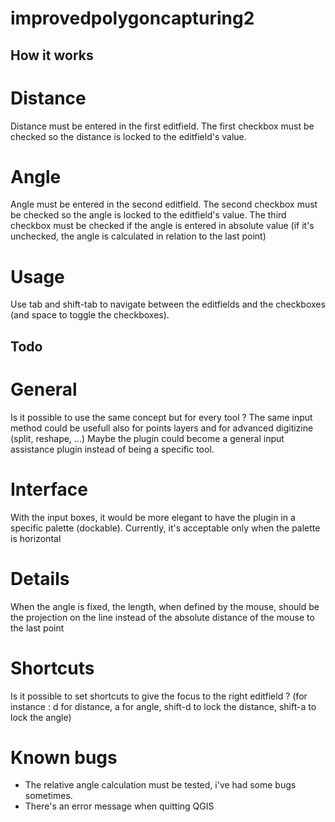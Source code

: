 improvedpolygoncapturing2
=========================

How it works
------------

# Distance #
Distance must be entered in the first editfield. The first checkbox must be checked so the distance is locked to the editfield's value.

# Angle #
Angle must be entered in the second editfield. The second checkbox must be checked so the angle is locked to the editfield's value.
The third checkbox must be checked if the angle is entered in absolute value (if it's unchecked, the angle is calculated in relation to the last point)

# Usage #
Use tab and shift-tab to navigate between the editfields and the checkboxes (and space to toggle the checkboxes).


Todo
----

# General #
Is it possible to use the same concept but for every tool ?
The same input method could be usefull also for points layers and for advanced digitizine (split, reshape, ...)
Maybe the plugin could become a general input assistance plugin instead of being a specific tool.


# Interface #
With the input boxes, it would be more elegant to have the plugin in a specific palette (dockable). Currently, it's acceptable only when the palette is horizontal


# Details #
When the angle is fixed, the length, when defined by the mouse, should be the projection on the line instead of the absolute distance of the mouse to the last point

# Shortcuts #
Is it possible to set shortcuts to give the focus to the right editfield ? (for instance : d for distance, a for angle, shift-d to lock the distance, shift-a to lock the angle)

# Known bugs #
- The relative angle calculation must be tested, i've had some bugs sometimes.
- There's an error message when quitting QGIS